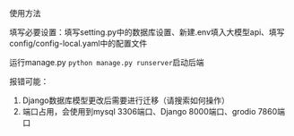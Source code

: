 使用方法

填写必要设置：填写setting.py中的数据库设置、新建.env填入大模型api、填写config/config-local.yaml中的配置文件

运行manage.py `python manage.py runserver`启动后端

报错可能：

1. Django数据库模型更改后需要进行迁移（请搜索如何操作）
2. 端口占用，会使用到mysql 3306端口、Django 8000端口、grodio 7860端口

